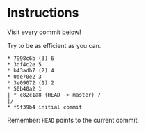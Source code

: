 # Instructions

Visit every commit below!

Try to be as efficient as you can.

```
* 7998c6b (3) 6
* 3df4c2e 5
* b43adb7 (2) 4
* 0de70e2 3
* 3e09072 (1) 2
* 50b40a2 1
| * c82c1a8 (HEAD -> master) 7
|/
* f5f39b4 initial commit
```

Remember: `HEAD` points to the current commit.
